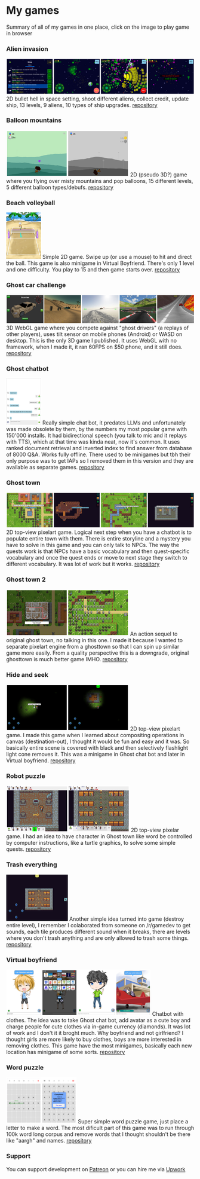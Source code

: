 # My games

Summary of all of my games in one place, click on the image to play game in browser

### Alien invasion ###
[<img src="image/alien_invasion.png">](https://dvhx.github.io/game-alien-invasion/)
2D bullet hell in space setting, shoot different aliens, collect credit, update ship, 13 levels, 9 aliens, 10 types of ship upgrades. [repository](https://github.com/dvhx/alien-invasion)

### Balloon mountains ###
[<img src="image/balloon_mountains.png">](https://github.com/dvhx/game-balloon-mountains)
2D (pseudo 3D?) game where you flying over misty mountains and pop balloons, 15 different levels, 5 different balloon types/debufs. [repository](https://github.com/dvhx/game-balloon-mountains)

### Beach volleyball ###
[<img src="image/beach_volleyball.png">](https://github.com/dvhx/game-beach-volleyball)
Simple 2D game. Swipe up (or use a mouse) to hit and direct the ball. This game is also minigame in Virtual Boyfriend. There's only 1 level and one difficulty. You play to 15 and then game starts over. [repository](https://github.com/dvhx/game-beach-volleyball)

### Ghost car challenge ###
[<img src="image/ghost_car_challenge.png">](https://github.com/dvhx/game-ghost-car-challenge)
3D WebGL game where you compete against "ghost drivers" (a replays of other players), uses tilt sensor on mobile phones (Android) or WASD on desktop. This is the only 3D game I published. It uses WebGL with no framework, when I made it, it ran 60FPS on $50 phone, and it still does.  [repository](https://github.com/dvhx/game-ghost-car-challenge)

### Ghost chatbot ###
[<img src="image/ghost_chat_bot.png">](https://github.com/dvhx/game-ghost-chatbot)
Really simple chat bot, it predates LLMs and unfortunately was made obsolete by them, by the numbers my most popular game with 150'000 installs. It had bidirectional speech (you talk to mic and it replays with TTS), which at that time was kinda neat, now it's common. It uses ranked document retrieval and inverted index to find answer from database of 8000 Q&A. Works fully offline. There used to be minigames but tbh their only purpose was to get IAPs so I removed them in this version and they are available as separate games. [repository](https://github.com/dvhx/game-ghost-chat-bot)

### Ghost town ###
[<img src="image/ghosttown.png">](https://github.com/dvhx/game-ghost-town)
2D top-view pixelart game. Logical next step when you have a chatbot is to populate entire town with them. There is entire storyline and a mystery you have to solve in this game and you can only talk to NPCs. The way the quests work is that NPCs have a basic vocabulary and then quest-specific vocabulary and once the quest ends or move to next stage they switch to different vocabulary. It was lot of work but it works. [repository](https://github.com/dvhx/game-ghost-town)

### Ghost town 2 ###
[<img src="image/ghosttown2.png">](https://github.com/dvhx/game-ghost-town-2)
An action sequel to original ghost town, no talking in this one. I made it because I wanted to separate pixelart engine from a ghosttown so that I can spin up similar game more easily. From a quality perspective this is a downgrade, original ghosttown is much better game IMHO. [repository](https://github.com/dvhx/game-ghost-town2)

### Hide and seek ###
[<img src="image/hide_and_seek.png">](https://github.com/dvhx/game-hide-and-seek)
2D top-view pixelart game. I made this game when I learned about compositing operations in canvas (destination-out), I thought it would be fun and easy and it was. So basically entire scene is covered with black and then selectively flashlight light cone removes it. This was a minigame in Ghost chat bot and later in Virtual boyfriend. [repository](https://github.com/dvhx/game-hide-and-seek)

### Robot puzzle ###
[<img src="image/robot_puzzle.png">](https://github.com/dvhx/game-robot-puzzle)
2D top-view pixelar game. I had an idea to have character in Ghost town like word be controlled by computer instructions, like a turtle graphics, to solve some simple quests. [repository](https://github.com/dvhx/game-robot-puzzle)

### Trash everything ###
[<img src="image/trash_everything.png">](https://github.com/dvhx/game-trash-everything)
Another simple idea turned into game (destroy entire level), I remember I colaborated from someone on /r/gamedev to get sounds, each tile produces different sound when it breaks, there are levels where you don't trash anything and are only allowed to trash some things.  [repository](https://github.com/dvhx/game-trash-everything)

### Virtual boyfriend ###
[<img src="image/virtual_boyfriend.png">](https://github.com/dvhx/game-virtual-boyfriend)
Chatbot with clothes. The idea was to take Ghost chat bot, add avatar as a cute boy and charge people for cute clothes via in-game currency (diamonds). It was lot of work and I don't it it broght much. Why boyfriend and not girlfriend? I thought girls are more likely to buy clothes, boys are more interested in removing clothes. This game have the most minigames, basically each new location has minigame of some sorts. [repository](https://github.com/dvhx/game-virtual-boyfriend)

### Word puzzle ###
[<img src="image/word_puzzle.png">](https://github.com/dvhx/game-word-puzzle)
Super simple word puzzle game, just place a letter to make a word. The most dificult part of this game was to run through 100k word long corpus and remove words that I thought shouldn't be there like "aargh" and names.  [repository](https://github.com/dvhx/game-word-puzzle)

### Support

You can support development on [Patreon](https://www.patreon.com/DusanHalicky) or you can hire me via [Upwork](https://www.upwork.com/freelancers/~013b4c3d6e772fdb01)
